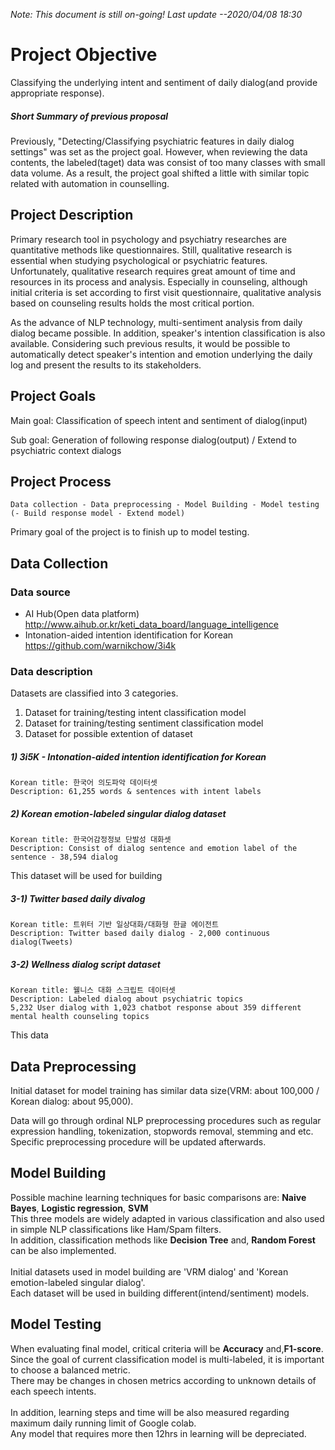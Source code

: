 *Note: This document is still on-going! Last update --2020/04/08 18:30*

# Project Objective

Classifying the underlying intent and sentiment of daily dialog(and provide appropriate response).

##### Short Summary of previous proposal

Previously, "Detecting/Classifying psychiatric features in daily dialog settings" was set as the project goal.
However, when reviewing the data contents, the labeled(taget) data was consist of too many classes with small data volume. 
As a result, the project goal shifted a little with similar topic related with automation in counselling.

## Project Description

Primary research tool in psychology and psychiatry researches are quantitative methods like questionnaires.
Still, qualitative research is essential when studying psychological or psychiatric features. 
Unfortunately, qualitative research requires great amount of time and resources in its process and analysis. 
Especially in counseling, although initial criteria is set according to first visit questionnaire, 
qualitative analysis based on counseling results holds the most critical portion.

As the advance of NLP technology, multi-sentiment analysis from daily dialog became possible. 
In addition, speaker's intention classification is also available.
Considering such previous results, it would be possible to automatically detect speaker's intention and emotion
underlying the daily log and present the results to its stakeholders.

## Project Goals

Main goal: Classification of speech intent and sentiment of dialog(input)

Sub goal: Generation of following response dialog(output) / Extend to psychiatric context dialogs

## Project Process
```
Data collection - Data preprocessing - Model Building - Model testing (- Build response model - Extend model)
```
Primary goal of the project is to finish up to  model testing. 

## Data Collection

### Data source
- AI Hub(Open data platform) <http://www.aihub.or.kr/keti_data_board/language_intelligence> <br>
- Intonation-aided intention identification for Korean <https://github.com/warnikchow/3i4k> <br>

### Data description

Datasets are classified into 3 categories.
1) Dataset for training/testing intent classification model
2) Dataset for training/testing sentiment classification model
3) Dataset for possible extention of dataset

##### 1) 3i5K - Intonation-aided intention identification for Korean
```
Korean title: 한국어 의도파악 데이터셋
Description: 61,255 words & sentences with intent labels
```
##### 2) Korean emotion-labeled singular dialog dataset
```
Korean title: 한국어감정정보 단발성 대화셋 
Description: Consist of dialog sentence and emotion label of the sentence - 38,594 dialog
```
This dataset will be used for building 

##### 3-1) Twitter based daily divalog
```
Korean title: 트위터 기반 일상대화/대화형 한글 에이전트
Description: Twitter based daily dialog - 2,000 continuous dialog(Tweets)
```

##### 3-2) Wellness dialog script dataset
```
Korean title: 웰니스 대화 스크립트 데이터셋
Description: Labeled dialog about psychiatric topics
5,232 User dialog with 1,023 chatbot response about 359 different mental health counseling topics
```
This data 

## Data Preprocessing

Initial dataset for model training has similar data size(VRM: about 100,000 / Korean dialog: about 95,000).<br>


Data will go through ordinal NLP preprocessing procedures such as regular expression handling, tokenization, stopwords removal, stemming and etc. Specific preprocessing procedure will be updated afterwards.

## Model Building

Possible machine learning techniques for basic comparisons are: **Naive Bayes**, **Logistic regression**, **SVM**<br>
This three models are widely adapted in various classification and also used in simple NLP classifications like Ham/Spam filters.<br>
In addition, classification methods like **Decision Tree** and, **Random Forest** can be also implemented.<br>
<br>
Initial datasets used in model building are 'VRM dialog' and 'Korean emotion-labeled singular dialog'.<br>
Each dataset will be used in building different(intend/sentiment) models.<br>

## Model Testing

When evaluating final model, critical criteria will be **Accuracy** and,**F1-score**.<br>
Since the goal of current classification model is multi-labeled, it is important to choose a balanced metric.<br>
There may be changes in chosen metrics according to unknown details of each speech intents.<br>
<br>
In addition, learning steps and time will be also measured regarding maximum daily running limit of Google colab.<br>
Any model that requires more then 12hrs in learning will be depreciated.<br>

